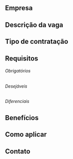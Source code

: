 <!--- Por favor, siga o fluxo abaixo --->

<!---
    Se a vaga for presencial, adicione ao início da issue o código do Estado.
    (exemplo: [SP - Morumbi] EmpresaFictícia - Desenvolvedor iOS Pleno)
 --->

## Empresa
<!--- Breve descrição da empresa -->

<!---
Nossa empresa tem como objetivo...
---->

## Descrição da vaga
<!--- Breve descrição da vaga -->

<!---
Projeto bazinga em Swift, etc.
--- >

## Posição
<!--- Informe qual a posição da vaga (ex.: pleno) -->

<!---
Pleno/Sênior.
--->

## Tipo de contratação
<!--- Informe se é remoto ou presencial -->

<!---
Remoto ou Escritório São Paulo - Vila Olímpia
--->

## Requisitos
<!--- Liste os requisitos para a vaga -->
###### Obrigatórios

<!---
Obrigatórios

1 ano de experiência com Swift
2 anos de experiência com CoreData
--->

###### Desejáveis
<!--- Você pode eliminar esta seção se não houver conteúdo -->

<!---
Desejáveis

1 conhecimentos em ruby on rails
2 conhecimentos em C#
--->

###### Diferenciais
<!--- Você pode eliminar esta seção se não houver conteúdo -->

<!---
Diferenciais

1 projetos opensource
--->

## Benefícios
<!--- Informe os benefícios que a empresa oferece -->
<!--- Você pode eliminar esta seção se não houver conteúdo -->

<!---
1 2 horas de almoço
2 monte a sua máquina como desejar
3 frigobar sempre cheio :P
--->

## Como aplicar
<!--- Informe como é feito o processo para aplicar a vaga -->

<!---
Por favor envie um email para email@email.com.br com seu CV anexado - enviar no assunto: Vaga iOS
--->

## Contato
<!--- Informe aqui os contatos para mais informações -->

